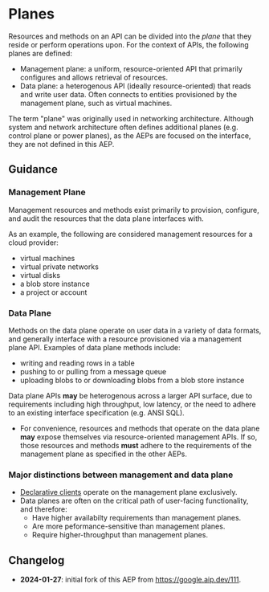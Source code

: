 # Planes

Resources and methods on an API can be divided into the _plane_ that they
reside or perform operations upon. For the context of APIs, the following
planes are defined:

- Management plane: a uniform, resource-oriented API that primarily configures
  and allows retrieval of resources.
- Data plane: a heterogenous API (ideally resource-oriented) that reads and
  write user data. Often connects to entities provisioned by the management
  plane, such as virtual machines.

The term "plane" was originally used in networking architecture. Although
system and network architecture often defines additional planes (e.g. control
plane or power planes), as the AEPs are focused on the interface, they are not
defined in this AEP.

## Guidance

### Management Plane

Management resources and methods exist primarily to provision, configure, and
audit the resources that the data plane interfaces with.

As an example, the following are considered management resources for a cloud
provider:

- virtual machines
- virtual private networks
- virtual disks
- a blob store instance
- a project or account

### Data Plane

Methods on the data plane operate on user data in a variety of data formats,
and generally interface with a resource provisioned via a management plane API.
Examples of data plane methods include:

- writing and reading rows in a table
- pushing to or pulling from a message queue
- uploading blobs to or downloading blobs from a blob store instance

Data plane APIs **may** be heterogenous across a larger API surface, due to
requirements including high throughput, low latency, or the need to adhere to
an existing interface specification (e.g. ANSI SQL).

- For convenience, resources and methods that operate on the data plane **may**
  expose themselves via resource-oriented management APIs. If so, those
  resources and methods **must** adhere to the requirements of the management
  plane as specified in the other AEPs.

### Major distinctions between management and data plane

- [Declarative clients][] operate on the management plane exclusively.
- Data planes are often on the critical path of user-facing functionality, and
  therefore:
  - Have higher availabilty requirements than management planes.
  - Are more peformance-sensitive than management planes.
  - Require higher-throughput than management planes.

[Declarative clients]: ./0003.md#declarative-clients

## Changelog

- **2024-01-27**: initial fork of this AEP from https://google.aip.dev/111.
